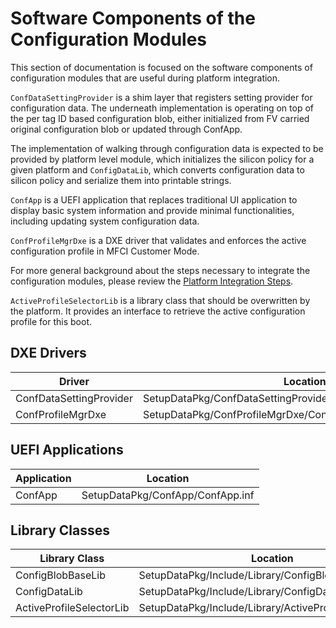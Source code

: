 # Software Components of the Configuration Modules

This section of documentation is focused on the software components of configuration modules that are useful during
platform integration.

`ConfDataSettingProvider` is a shim layer that registers setting provider for configuration data. The underneath
implementation is operating on top of the per tag ID based configuration blob, either initialized from FV carried
original configuration blob or updated through ConfApp.

The implementation of walking through configuration data is expected to be provided by platform level module, which
initializes the silicon policy for a given platform and `ConfigDataLib`, which converts configuration data to silicon
policy and serialize them into printable strings.

`ConfApp` is a UEFI application that replaces traditional UI application to display basic system information and provide
minimal functionalities, including updating system configuration data.

`ConfProfileMgrDxe` is a DXE driver that validates and enforces the active configuration profile in MFCI Customer Mode.

For more general background about the steps necessary to integrate the configuration modules, please review the
[Platform Integration Steps](PlatformIntegrationSteps.md).

`ActiveProfileSelectorLib` is a library class that should be overwritten by the platform. It provides an interface to
retrieve the active configuration profile for this boot.

## DXE Drivers

| Driver | Location |
| ---| ---|
| ConfDataSettingProvider | SetupDataPkg/ConfDataSettingProvider/ConfDataSettingProvider.inf |
| ConfProfileMgrDxe | SetupDataPkg/ConfProfileMgrDxe/ConfProfileMgrDxe.inf |

## UEFI Applications

| Application | Location |
| ---| ---|
| ConfApp | SetupDataPkg/ConfApp/ConfApp.inf |

## Library Classes

| Library Class | Location |
| --- | ---|
| ConfigBlobBaseLib | SetupDataPkg/Include/Library/ConfigBlobBaseLib.h |
| ConfigDataLib | SetupDataPkg/Include/Library/ConfigDataLib.h |
| ActiveProfileSelectorLib | SetupDataPkg/Include/Library/ActiveProfileSelectorLib.h |
